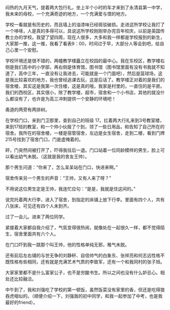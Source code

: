 闷热的九月天气，提着两大包行礼，坐上半个小时的车才来到了永清县第一中学，我未来的母校，一个充满奇迹的地方，一个充满爱与恨的地方。

学校一看就是有历史的，而且墙上的油漆味已经斑驳破损。走进这所学校让我打了一个哆嗦，人是真的多得可以，具说这所学校刚刚举办完百年校庆，以前是英国传教士办的学校。我望了望四周，现在人很多，大多和我一样都是学校报到的新生，大家那一推，这一推，我看了看表9：00，时间过于早，大部分人等会到吧，给自己心里一个安慰。

学校环境还是很不错的，两幢教学楼矗立在校园的最中心。我在东校区，教学楼右侧是我们高中的小学部，再右侧是体育馆，图书馆（图书馆里面有没有书我就不知道了，高中三年，一直没有让我进去，可能就是一个门面吧），然后是篮球场，这是我比较喜欢的地方，我也曾经逃课去玩，这是后话了。教学楼正对着的是我们的宿舍楼，其实这是我第一次住楼，这是真的哦，我家是村里的，一直住的是平房。我们的西校区，其实很小，除了教学楼，超市，宿舍和一个小书店，其他的就没什么都没有了，也许是为高三冲刺提供一个安静的环境吧！

甬道的两旁有两排树。　

在学校门口，来到门卫那里，查到自己的班级 17。扛着两大行礼来到3号教室楼，来到17班的教室，和一个帅小伙报了个到，领了一些日用品，和告知了自己所在的宿舍。我所在的宿舍楼，一楼是宿管宿舍，左边是女生宿舍，走到二楼，看到门牌215号找到了宿舍门口，门是虚掩着的。

砰，门突然间被打开了，吓得我往后一退。门口站着一位同龄模样的男生，脸上可以看出幼气未脱。（这就是我的舍友王帅）。

那个男生问道：“你来了，怎么呆呆站在门口，快进来啊。”

宿舍传来另一个男生的声音：“王帅，又有人来了呀？”

不用说这位男生定是王帅，我连忙应句：“是是，我就是住这间的。”

说完托着两大行李，进入了宿舍，到指定的床铺上放下行李。里面有四个人，共有八张床，可见还有四个人未到齐。　　

过了一会儿。进来了两位同学。

紧接着大家都自我介绍了，气氛变得很热闹，就像处在一起很久一样，都不觉得陌生，宿舍里面共有六个人。

在门口吓到我一跳那个叫王帅，他的性格单纯无邪，稚气未脱。

还有前后左右铺的与世无争的刘静轩、自信帅气的白象东、张祥亮和何志远性格不既性格有些相同，还有就是充满艺术气质的李致军，还有一个和我同村的张子旭。

大家家里都不是什么富家公子，也不是穷酸书生。所以之间也没有什么妒忌心。相处还比较融洽。

中午到了，我和刘强吃了学校的第一顿饭，虽然饭菜没有家里的香，但还是吃得狼吞虎咽似的。（顺便介绍一下，刘强我的初中同学，和我一起参加了中考，也是我最好的friend）。

